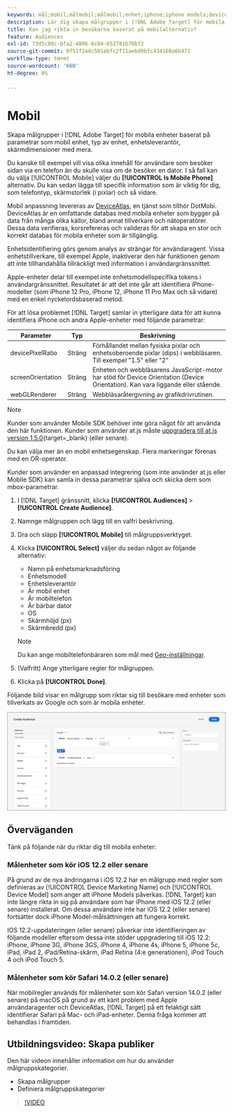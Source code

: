 ```yaml
---
keywords: mål;mobil;målmobil;målmobil;enhet;iphone;iphone models;device atlas;displaywidth;display width;display height;device;displayheight;phone;tablet;device model
description: Lär dig skapa målgrupper i [!DNL Adobe Target] för mobila enheter.
title: Kan jag rikta in besökarna baserat på mobilalternativ?
feature: Audiences
exl-id: 73d5c80c-bfa2-4806-8c04-652781b70bf2
source-git-commit: 0f51f2a8c501ebfc2f11aebd9bfc434160a6b471
workflow-type: tm+mt
source-wordcount: '660'
ht-degree: 0%

---
```


# Mobil

Skapa målgrupper i [!DNL Adobe Target] för mobila enheter baserat på parametrar som mobil enhet, typ av enhet, enhetsleverantör, skärmdimensioner med mera.

Du kanske till exempel vill visa olika innehåll för användare som besöker sidan via en telefon än du skulle visa om de besöker en dator. I så fall kan du välja [!UICONTROL Mobile] väljer du **[!UICONTROL Is Mobile Phone]** alternativ. Du kan sedan lägga till specifik information som är viktig för dig, som telefontyp, skärmstorlek (i pixlar) och så vidare.

Mobil anpassning levereras av [DeviceAtlas](https://deviceatlas.com/device-data/user-agent-tester), en tjänst som tillhör DotMobi. DeviceAtlas är en omfattande databas med mobila enheter som bygger på data från många olika källor, bland annat tillverkare och nätoperatörer. Dessa data verifieras, korsrefereras och valideras för att skapa en stor och korrekt databas för mobila enheter som är tillgänglig.

Enhetsidentifiering görs genom analys av strängar för användaragent. Vissa enhetstillverkare, till exempel Apple, inaktiverar den här funktionen genom att inte tillhandahålla tillräckligt med information i användargränssnittet.

Apple-enheter delar till exempel inte enhetsmodellspecifika tokens i användargränssnittet. Resultatet är att det inte går att identifiera iPhone-modeller (som iPhone 12 Pro, iPhone 12, iPhone 11 Pro Max och så vidare) med en enkel nyckelordsbaserad metod.

För att lösa problemet [!DNL Target] samlar in ytterligare data för att kunna identifiera iPhone och andra Apple-enheter med följande parametrar:

| Parameter | Typ | Beskrivning |
|--- |--- |--- |
| devicePixelRatio | Sträng | Förhållandet mellan fysiska pixlar och enhetsoberoende pixlar (dips) i webbläsaren. Till exempel &quot;1.5&quot; eller &quot;2&quot; |
| screenOrientation | Sträng | Enheten och webbläsarens JavaScript-motor har stöd för Device Orientation (Device Orientation). Kan vara liggande eller stående. |
| webGLRenderer | Sträng | Webbläsaråtergivning av grafikdrivrutinen. |

>[!NOTE]
>
>Kunder som använder Mobile SDK behöver inte göra något för att använda den här funktionen. Kunder som använder at.js måste [uppgradera till at.js version 1.5.0](https://experienceleague.corp.adobe.com/docs/target-dev/developer/client-side/at-js-implementation/target-atjs-versions.html){target=_blank} (eller senare).

Du kan välja mer än en mobil enhetsegenskap. Flera markeringar förenas med en OR-operator.

Kunder som använder en anpassad integrering (som inte använder at.js eller Mobile SDK) kan samla in dessa parametrar själva och skicka dem som mbox-parametrar.

1. I [!DNL Target] gränssnitt, klicka **[!UICONTROL Audiences]** > **[!UICONTROL Create Audience]**.
1. Namnge målgruppen och lägg till en valfri beskrivning.
1. Dra och släpp **[!UICONTROL Mobile]** till målgruppsverktyget.
1. Klicka **[!UICONTROL Select]** väljer du sedan något av följande alternativ:

   * Namn på enhetsmarknadsföring
   * Enhetsmodell
   * Enhetsleverantör
   * Är mobil enhet
   * Är mobiltelefon
   * Är bärbar dator
   * OS
   * Skärmhöjd (px)
   * Skärmbredd (px)

   >[!NOTE]
   >
   >Du kan ange mobiltelefonbäraren som mål med [Geo-inställningar](/help/main/c-target/c-audiences/c-target-rules/geo.md#concept_5B4D99DE685348FB877929EE0F942670).

1. (Valfritt) Ange ytterligare regler för målgruppen.
1. Klicka på **[!UICONTROL Done]**.

Följande bild visar en målgrupp som riktar sig till besökare med enheter som tillverkats av Google och som är mobila enheter.

![Målmobila enheter](assets/target_mobile.png)

## Överväganden

Tänk på följande när du riktar dig till mobila enheter:

### Målenheter som kör iOS 12.2 eller senare

På grund av de nya ändringarna i iOS 12.2 har en målgrupp med regler som definieras av [!UICONTROL Device Marketing Name] och [!UICONTROL Device Model] som anger att iPhone Models påverkas. [!DNL Target] kan inte längre rikta in sig på användare som har iPhone med iOS 12.2 (eller senare) installerat. Om dessa användare inte har iOS 12.2 (eller senare) fortsätter dock iPhone Model-målsättningen att fungera korrekt.

IOS 12.2-uppdateringen (eller senare) påverkar inte identifieringen av följande modeller eftersom dessa inte stöder uppgradering till iOS 12.2: iPhone, iPhone 3G, iPhone 3GS, iPhone 4, iPhone 4s, iPhone 5, iPhone 5c, iPad, iPad 2, iPad/Retina-skärm, iPad Retina (4:e generationen), iPod Touch 4 och iPod Touch 5.

### Målenheter som kör Safari 14.0.2 (eller senare)

När mobilregler används för målenheter som kör Safari version 14.0.2 (eller senare) på macOS på grund av ett känt problem med Apple användaragenter och DeviceAtlas, [!DNL Target] på ett felaktigt sätt identifierar Safari på Mac- och iPad-enheter. Denna fråga kommer att behandlas i framtiden.

## Utbildningsvideo: Skapa publiker

Den här videon innehåller information om hur du använder målgruppskategorier.

* Skapa målgrupper
* Definiera målgruppskategorier

>[!VIDEO](https://video.tv.adobe.com/v/17392)
